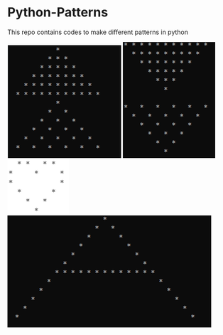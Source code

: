 # Python-Patterns
This repo contains codes to make different patterns in python

![Pyramids images](images/PyramidImages.PNG)    ![Reverse Pyramids](images/ReversePyramid.PNG)   ![Heart](images/Heart.PNG)
![Letter A](images/A.PNG)
